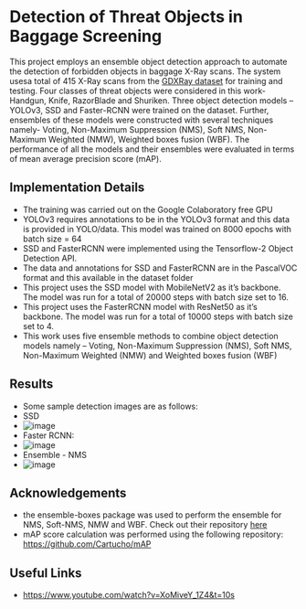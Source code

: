 # Detection of Threat Objects in Baggage Screening
This project employs an ensemble object detection approach to automate the detection of forbidden objects in baggage X-Ray scans. 
The system usesa total of 415 X-Ray scans from the [GDXRay dataset](https://github.com/computervision-xray-testing/GDXray) for training and testing.
Four classes of threat objects were considered in this work-Handgun, Knife, RazorBlade and Shuriken. Three object detection models – YOLOv3, SSD and Faster-RCNN were trained
on the dataset. Further, ensembles of these models were constructed with several techniques namely- Voting, Non-Maximum Suppression (NMS), Soft NMS, Non-Maximum Weighted (NMW), Weighted boxes fusion (WBF). The performance of all the models and their ensembles were evaluated in terms of mean average precision score (mAP).

## Implementation Details
- The training was carried out on the Google Colaboratory free GPU
- YOLOv3 requires annotations to be in the YOLOv3 format and this data is provided in YOLO/data. This model was trained on 8000 epochs with batch size = 64
- SSD and FasterRCNN were implemented using the Tensorflow-2 Object Detection API.
- The data and annotations for SSD and FasterRCNN are in the PascalVOC format and this available in the dataset folder
- This project uses the SSD model with MobileNetV2 as it’s backbone. The model was run for a total of 20000 steps with batch size set to 16.
- This project uses the FasterRCNN model with ResNet50 as it’s backbone. The model was run for a total of 10000 steps with batch size set to 4.
- This work uses five ensemble methods to combine object detection models namely – Voting, Non-Maximum Suppression (NMS), Soft NMS, Non-Maximum Weighted (NMW) and Weighted boxes fusion (WBF)

## Results
- Some sample detection images are as follows:
- SSD
- ![image](https://github.com/sruthi0107/Threat-Object-Detection-in-Baggage-Screening/assets/63657533/6e189e59-3ca5-4064-9ff4-fe5cf0095530)
- Faster RCNN:
- ![image](https://github.com/sruthi0107/Threat-Object-Detection-in-Baggage-Screening/assets/63657533/695476eb-6bc6-40b6-8d9f-014106748687)
- Ensemble - NMS
- ![image](https://github.com/sruthi0107/Threat-Object-Detection-in-Baggage-Screening/assets/63657533/4de88976-cb5d-4dc4-b95c-c01c1e1ee9d3)

## Acknowledgements
- the ensemble-boxes package was used to perform the ensemble for NMS, Soft-NMS, NMW and WBF. Check out their repository [here](https://github.com/ZFTurbo/Weighted-Boxes-Fusion)
- mAP score calculation was performed using the following repository: https://github.com/Cartucho/mAP

## Useful Links
- https://www.youtube.com/watch?v=XoMiveY_1Z4&t=10s



